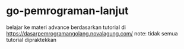 # go-pemrograman-lanjut
belajar ke materi advance berdasarkan tutorial di https://dasarpemrogramangolang.novalagung.com/
note: tidak semua tutorial dipraktekkan